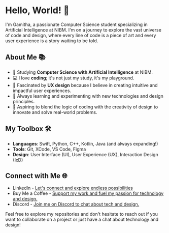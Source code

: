 # Hello, World! 👋

I'm Gamitha, a passionate Computer Science student specializing in Artificial Intelligence at NIBM. I'm on a journey to explore the vast universe of code and design, where every line of code is a piece of art and every user experience is a story waiting to be told.

## About Me 📚

- 🤖 Studying **Computer Science with Artificial Intelligence** at NIBM.
- 💻 I love **coding**; it's not just my study, it's my playground.
- 🎨 Fascinated by **UX design** because I believe in creating intuitive and impactful user experiences.
- 🌱 Always learning and experimenting with new technologies and design principles.
- 🚀 Aspiring to blend the logic of coding with the creativity of design to innovate and solve real-world problems.

## My Toolbox 🛠️

- **Languages**: Swift, Python, C++, Kotlin, Java (and always expanding!)
- **Tools**: Git, XCode, VS Code, Figma
- **Design**: User Interface (UI), User Experience (UX), Interaction Design (IxD)

## Connect with Me 🌐

- LinkedIn - [Let's connect and explore endless possibilities](http://linkedin.com/in/gamithasam)
- Buy Me a Coffee - [Support my work and fuel my passion for technology and design.](https://www.buymeacoffee.com/gamithasam)
- Discord - [Join me on Discord to chat about tech and design.](https://discordapp.com/users/gamitha_sam)

Feel free to explore my repositories and don't hesitate to reach out if you want to collaborate on a project or just have a chat about technology and design!


